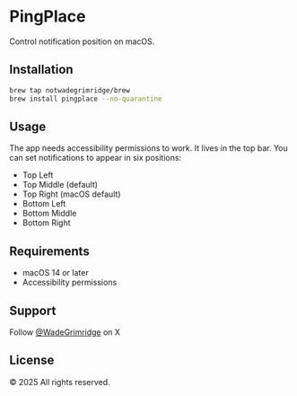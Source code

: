 # PingPlace

Control notification position on macOS.

## Installation

```bash
brew tap notwadegrimridge/brew
brew install pingplace --no-quarantine
```

## Usage

The app needs accessibility permissions to work. It lives in the top bar. You can set notifications to appear in six positions:

- Top Left
- Top Middle (default)
- Top Right (macOS default)
- Bottom Left
- Bottom Middle
- Bottom Right

## Requirements

- macOS 14 or later
- Accessibility permissions

## Support

Follow [@WadeGrimridge](https://x.com/WadeGrimridge) on X

## License

© 2025 All rights reserved.
